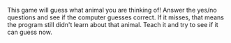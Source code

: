 This game will guess what animal you are thinking of! Answer the yes/no questions and see if the computer guesses correct. If it misses, that means the program still didn't learn about that animal. Teach it and try to see if it can guess now.
